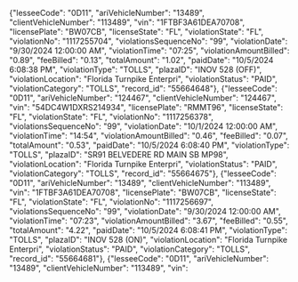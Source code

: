 {"lesseeCode": "0D11", "ariVehicleNumber": "13489", "clientVehicleNumber": "113489", "vin": "1FTBF3A61DEA70708", "licensePlate": "BW07CB", "licenseState": "FL", "violationState": "FL", "violationNo": "1117255704", "violationsSequenceNo": "99", "violationDate": "9/30/2024 12:00:00 AM", "violationTime": "07:25", "violationAmountBilled": "0.89", "feeBilled": "0.13", "totalAmount": "1.02", "paidDate": "10/5/2024 6:08:38 PM", "violationType": "TOLLS", "plazaID": "INOV 528 (OFF)", "violationLocation": "Florida Turnpike Enterpri", "violationStatus": "PAID", "violationCategory": "TOLLS", "record_id": "55664648"}, {"lesseeCode": "0D11", "ariVehicleNumber": "124467", "clientVehicleNumber": "124467", "vin": "54DC4W1DXRS214934", "licensePlate": "RMMT96", "licenseState": "FL", "violationState": "FL", "violationNo": "1117256378", "violationsSequenceNo": "99", "violationDate": "10/1/2024 12:00:00 AM", "violationTime": "14:54", "violationAmountBilled": "0.46", "feeBilled": "0.07", "totalAmount": "0.53", "paidDate": "10/5/2024 6:08:40 PM", "violationType": "TOLLS", "plazaID": "SR91 BELVEDERE RD MAIN SB MP98", "violationLocation": "Florida Turnpike Enterpri", "violationStatus": "PAID", "violationCategory": "TOLLS", "record_id": "55664675"}, {"lesseeCode": "0D11", "ariVehicleNumber": "13489", "clientVehicleNumber": "113489", "vin": "1FTBF3A61DEA70708", "licensePlate": "BW07CB", "licenseState": "FL", "violationState": "FL", "violationNo": "1117256697", "violationsSequenceNo": "99", "violationDate": "9/30/2024 12:00:00 AM", "violationTime": "07:23", "violationAmountBilled": "3.67", "feeBilled": "0.55", "totalAmount": "4.22", "paidDate": "10/5/2024 6:08:41 PM", "violationType": "TOLLS", "plazaID": "INOV 528 (ON)", "violationLocation": "Florida Turnpike Enterpri", "violationStatus": "PAID", "violationCategory": "TOLLS", "record_id": "55664681"}, {"lesseeCode": "0D11", "ariVehicleNumber": "13489", "clientVehicleNumber": "113489", "vin": 
